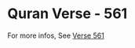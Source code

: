 # Quran Verse - 561 

For more infos, See [Verse 561](https://www.quranbookk.com/quran/search?q=561)